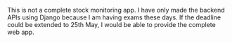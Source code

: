 This is not a complete stock monitoring app. I have only made the backend APIs using Django because I am having exams these days. If the deadline could be extended to 25th May, I would be able to provide the complete web app.
